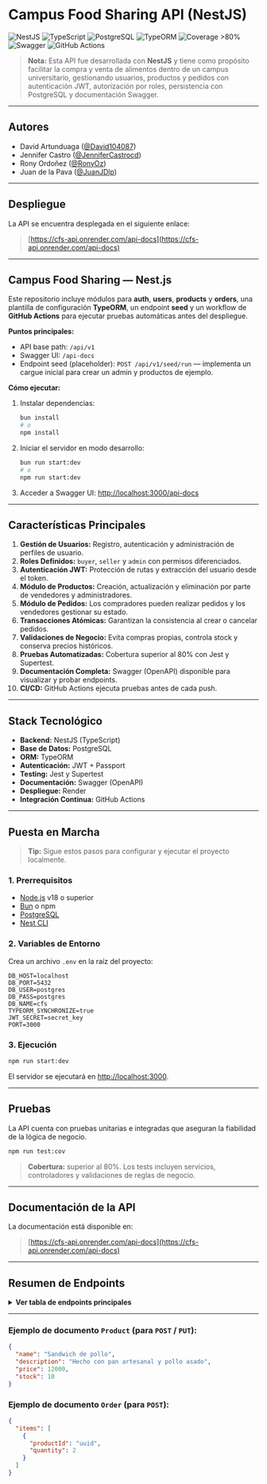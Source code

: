 # Campus Food Sharing API (NestJS)

![NestJS](https://img.shields.io/badge/NestJS-Framework-red?logo=nestjs)
![TypeScript](https://img.shields.io/badge/TypeScript-Strict-blue?logo=typescript)
![PostgreSQL](https://img.shields.io/badge/PostgreSQL-Database-blue?logo=postgresql)
![TypeORM](https://img.shields.io/badge/TypeORM-ORM-orange)
![Coverage >80%](https://img.shields.io/badge/Coverage-%3E80%25-success?logo=jest)
![Swagger](https://img.shields.io/badge/Swagger-OpenAPI-green?logo=swagger)
![GitHub Actions](https://img.shields.io/badge/CI-CD_Automation-black?logo=github)

> **Nota:**
> Esta API fue desarrollada con **NestJS** y tiene como propósito facilitar la compra y venta de alimentos dentro de un campus universitario, gestionando usuarios, productos y pedidos con autenticación JWT, autorización por roles, persistencia con PostgreSQL y documentación Swagger.

---

## Autores

* David Artunduaga ([@David104087](https://github.com/David104087))
* Jennifer Castro ([@JenniferCastrocd](https://github.com/JenniferCastrocd))
* Rony Ordoñez ([@RonyOz](https://github.com/RonyOz))
* Juan de la Pava ([@JuanJDlp](https://github.com/JuanJDlp))

---

## Despliegue

La API se encuentra desplegada en el siguiente enlace:

> [https://cfs-api.onrender.com/api-docs](https://cfs-api.onrender.com/api-docs)

---

## Campus Food Sharing — Nest.js

Este repositorio incluye módulos para **auth**, **users**, **products** y **orders**, una plantilla de configuración **TypeORM**, un endpoint **seed** y un workflow de **GitHub Actions** para ejecutar pruebas automáticas antes del despliegue.

**Puntos principales:**

* API base path: `/api/v1`
* Swagger UI: `/api-docs`
* Endpoint seed (placeholder): `POST /api/v1/seed/run` — implementa un cargue inicial para crear un admin y productos de ejemplo.

**Cómo ejecutar:**

1. Instalar dependencias:

   ```bash
   bun install
   # o
   npm install
   ```

2. Iniciar el servidor en modo desarrollo:

   ```bash
   bun run start:dev
   # o
   npm run start:dev
   ```

3. Acceder a Swagger UI:
   [http://localhost:3000/api-docs](http://localhost:3000/api-docs)

---

## Características Principales

1. **Gestión de Usuarios:** Registro, autenticación y administración de perfiles de usuario.
2. **Roles Definidos:** `buyer`, `seller` y `admin` con permisos diferenciados.
3. **Autenticación JWT:** Protección de rutas y extracción del usuario desde el token.
4. **Módulo de Productos:** Creación, actualización y eliminación por parte de vendedores y administradores.
5. **Módulo de Pedidos:** Los compradores pueden realizar pedidos y los vendedores gestionar su estado.
6. **Transacciones Atómicas:** Garantizan la consistencia al crear o cancelar pedidos.
7. **Validaciones de Negocio:** Evita compras propias, controla stock y conserva precios históricos.
8. **Pruebas Automatizadas:** Cobertura superior al 80% con Jest y Supertest.
9. **Documentación Completa:** Swagger (OpenAPI) disponible para visualizar y probar endpoints.
10. **CI/CD:** GitHub Actions ejecuta pruebas antes de cada push.

---

## Stack Tecnológico

* **Backend:** NestJS (TypeScript)
* **Base de Datos:** PostgreSQL
* **ORM:** TypeORM
* **Autenticación:** JWT + Passport
* **Testing:** Jest y Supertest
* **Documentación:** Swagger (OpenAPI)
* **Despliegue:** Render
* **Integración Continua:** GitHub Actions

---

## Puesta en Marcha

> **Tip:** Sigue estos pasos para configurar y ejecutar el proyecto localmente.

### 1. Prerrequisitos

* [Node.js](https://nodejs.org/) v18 o superior
* [Bun](https://bun.sh/) o npm
* [PostgreSQL](https://www.postgresql.org/)
* [Nest CLI](https://docs.nestjs.com/cli/overview)

### 2. Variables de Entorno

Crea un archivo `.env` en la raíz del proyecto:

```env
DB_HOST=localhost
DB_PORT=5432
DB_USER=postgres
DB_PASS=postgres
DB_NAME=cfs
TYPEORM_SYNCHRONIZE=true
JWT_SECRET=secret_key
PORT=3000
```

### 3. Ejecución

```bash
npm run start:dev
```

El servidor se ejecutará en [http://localhost:3000](http://localhost:3000).

---

## Pruebas

La API cuenta con pruebas unitarias e integradas que aseguran la fiabilidad de la lógica de negocio.

```bash
npm run test:cov
```

> **Cobertura:** superior al 80%.
> Los tests incluyen servicios, controladores y validaciones de reglas de negocio.

---

## Documentación de la API

La documentación está disponible en:

> [https://cfs-api.onrender.com/api-docs](https://cfs-api.onrender.com/api-docs)

---

## Resumen de Endpoints

<details>
<summary><strong>Ver tabla de endpoints principales</strong></summary>

A continuación se muestra una descripción general de los endpoints disponibles.
Para ver detalles completos sobre cuerpos de solicitud y respuestas, consulta la [documentación de Swagger](https://cfs-api.onrender.com/api-docs).

### Auth

| Método | Endpoint        | Descripción                                           | Acceso   |
| :----- | :-------------- | :---------------------------------------------------- | :------- |
| `POST` | `/auth/signup`  | Registra un nuevo usuario (rol por defecto: `buyer`). | Público  |
| `POST` | `/auth/login`   | Inicia sesión y devuelve un token JWT.                | Público  |
| `GET`  | `/auth/profile` | Obtiene el perfil del usuario autenticado.            | Logueado |

---

### Users

| Método   | Endpoint      | Descripción                     | Acceso   |
| :------- | :------------ | :------------------------------ | :------- |
| `GET`    | `/users`      | Lista todos los usuarios.       | Admin    |
| `GET`    | `/users/{id}` | Obtiene un usuario por su ID.   | Logueado |
| `PUT`    | `/users/{id}` | Actualiza un usuario por su ID. | Logueado |
| `DELETE` | `/users/{id}` | Elimina un usuario por su ID.   | Admin    |

---

### Products

| Método   | Endpoint         | Descripción                            | Acceso        |
| :------- | :--------------- | :------------------------------------- | :------------ |
| `GET`    | `/products`      | Lista todos los productos disponibles. | Público       |
| `POST`   | `/products`      | Crea un nuevo producto.                | Seller, Admin |
| `GET`    | `/products/{id}` | Obtiene un producto por su ID.         | Público       |
| `PUT`    | `/products/{id}` | Actualiza un producto por su ID.       | Seller, Admin |
| `DELETE` | `/products/{id}` | Elimina un producto por su ID.         | Seller, Admin |

---

### Orders

| Método   | Endpoint              | Descripción                       | Acceso        |
| :------- | :-------------------- | :-------------------------------- | :------------ |
| `GET`    | `/orders`             | Lista todos los pedidos.          | Admin         |
| `POST`   | `/orders`             | Crea un nuevo pedido.             | Buyer         |
| `GET`    | `/orders/{id}`        | Obtiene un pedido por su ID.      | Involucrados  |
| `PUT`    | `/orders/{id}/status` | Actualiza el estado de un pedido. | Seller, Admin |
| `DELETE` | `/orders/{id}`        | Cancela un pedido.                | Involucrados  |

---

### Seller

| Método | Endpoint       | Descripción                                | Acceso  |
| :----- | :------------- | :----------------------------------------- | :------ |
| `GET`  | `/seller`      | Lista todos los usuarios con rol `seller`. | Público |
| `GET`  | `/seller/{id}` | Obtiene el perfil público de un vendedor.  | Público |

---

### Admin

| Método | Endpoint      | Descripción                            | Acceso |
| :----- | :------------ | :------------------------------------- | :----- |
| `POST` | `/admin/user` | Crea un usuario con un rol específico. | Admin  |

</details>

---

### Ejemplo de documento `Product` (para `POST` / `PUT`):

```json
{
  "name": "Sandwich de pollo",
  "description": "Hecho con pan artesanal y pollo asado",
  "price": 12000,
  "stock": 10
}
```

### Ejemplo de documento `Order` (para `POST`):

```json
{
  "items": [
    {
      "productId": "uuid",
      "quantity": 2
    }
  ]
}
```

